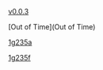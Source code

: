 [v0.0.3](https://github.com/littleflute/R.E.M1/edit/master/README.md)

[Out of Time](Out of Time)

[1g235a](1g235a)

[1g235f](1g235f)
